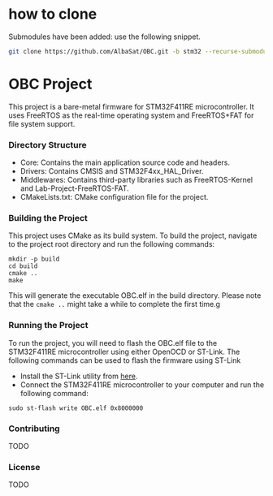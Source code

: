 # how to clone

Submodules have been added: use the following snippet.

```bash
git clone https://github.com/AlbaSat/OBC.git -b stm32 --recurse-submodules
```



# OBC Project
This project is a bare-metal firmware for STM32F411RE microcontroller. It uses FreeRTOS as the real-time operating system and FreeRTOS+FAT for file system support.

### Directory Structure
- Core: Contains the main application source code and headers.
- Drivers: Contains CMSIS and STM32F4xx_HAL_Driver.
- Middlewares: Contains third-party libraries such as FreeRTOS-Kernel and Lab-Project-FreeRTOS-FAT.
- CMakeLists.txt: CMake configuration file for the project.

### Building the Project
This project uses CMake as its build system. To build the project, navigate to the project root directory and run the following commands:
```shell
mkdir -p build
cd build
cmake ..
make
```
This will generate the executable OBC.elf in the build directory.
Please note that the `cmake ..` might take a while to complete the first time.g

### Running the Project
To run the project, you will need to flash the OBC.elf file to the STM32F411RE microcontroller using either OpenOCD or ST-Link. The following commands can be used to flash the firmware using ST-Link
- Install the ST-Link utility from [here](https://github.com/stlink-org/stlink).
- Connect the STM32F411RE microcontroller to your computer and run the following command:

```shell
sudo st-flash write OBC.elf 0x8000000
```


### Contributing
TODO

### License
TODO